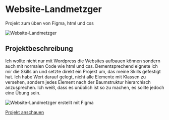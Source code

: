# Website-Landmetzger
Projekt zum üben von Figma, html und css

![Website-Landmetzger](https://portfolio.gerdt-webdesign.de/img/Landmetzger-GrafikWebsite.jpg)

## Projektbeschreibung

Ich wollte nicht nur mit Wordpress die Websites aufbauen können sondern auch mit normalen Code wie html und css. Dementsprechend eignete ich mir die Skills an und setzte direkt ein Projekt um, das meine Skills gefestigt hat. Ich habe Wert darauf gelegt, nicht alle Elemente mit Klassen zu versehen, sondern jedes Element nach der Baumstruktur hierarchisch anzusprechen. Ich weiß, dass es unüblich ist so zu machen, es sollte jedoch eine Übung sein.

![Website-Landmetzger erstellt mit Figma](https://github.com/Alexxxanderr/Website-Landmetzger/blob/main/Gym.gif)

[Projekt anschauen](http://landmetzger.gerdt-webdesign.de/)
